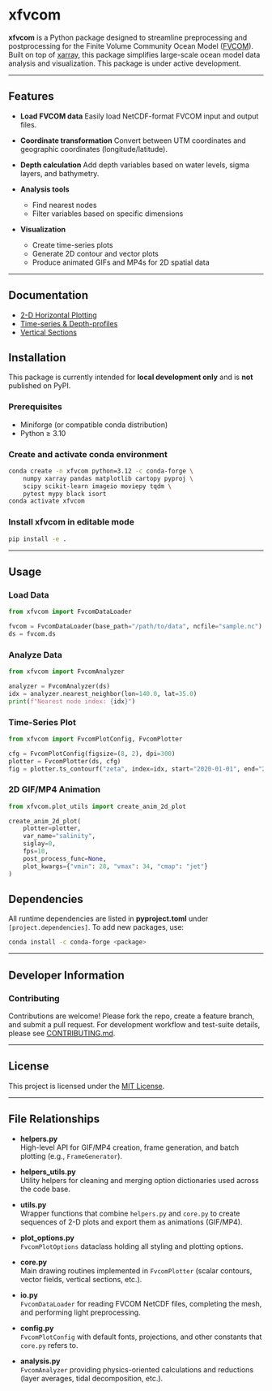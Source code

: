 # xfvcom

**xfvcom** is a Python package designed to streamline preprocessing and postprocessing for the Finite Volume Community Ocean Model ([FVCOM](https://github.com/FVCOM-GitHub/FVCOM)). Built on top of [xarray](https://docs.xarray.dev/en/stable/), this package simplifies large-scale ocean model data analysis and visualization. This package is under active development.

---

## Features

* **Load FVCOM data**
  Easily load NetCDF-format FVCOM input and output files.
* **Coordinate transformation**
  Convert between UTM coordinates and geographic coordinates (longitude/latitude).
* **Depth calculation**
  Add depth variables based on water levels, sigma layers, and bathymetry.
* **Analysis tools**

  * Find nearest nodes
  * Filter variables based on specific dimensions
* **Visualization**

  * Create time-series plots
  * Generate 2D contour and vector plots
  * Produce animated GIFs and MP4s for 2D spatial data

---

## Documentation

* [2-D Horizontal Plotting](docs/plot_2d.md)
* [Time-series & Depth-profiles](docs/plot_ts.md)
* [Vertical Sections](docs/plot_section.md)

## Installation

This package is currently intended for **local development only** and is **not** published on PyPI.

### Prerequisites

* Miniforge (or compatible conda distribution)
* Python ≥ 3.10

### Create and activate conda environment

```bash
conda create -n xfvcom python=3.12 -c conda-forge \
    numpy xarray pandas matplotlib cartopy pyproj \
    scipy scikit-learn imageio moviepy tqdm \
    pytest mypy black isort
conda activate xfvcom
```

### Install xfvcom in editable mode

```bash
pip install -e .
```

---

## Usage

### Load Data

```python
from xfvcom import FvcomDataLoader

fvcom = FvcomDataLoader(base_path="/path/to/data", ncfile="sample.nc")
ds = fvcom.ds
```

### Analyze Data

```python
from xfvcom import FvcomAnalyzer

analyzer = FvcomAnalyzer(ds)
idx = analyzer.nearest_neighbor(lon=140.0, lat=35.0)
print(f"Nearest node index: {idx}")
```

### Time-Series Plot

```python
from xfvcom import FvcomPlotConfig, FvcomPlotter

cfg = FvcomPlotConfig(figsize=(8, 2), dpi=300)
plotter = FvcomPlotter(ds, cfg)
fig = plotter.ts_contourf("zeta", index=idx, start="2020-01-01", end="2020-12-31")
```

### 2D GIF/MP4 Animation

```python
from xfvcom.plot_utils import create_anim_2d_plot

create_anim_2d_plot(
    plotter=plotter,
    var_name="salinity",
    siglay=0,
    fps=10,
    post_process_func=None,
    plot_kwargs={"vmin": 28, "vmax": 34, "cmap": "jet"}
)
```

## Dependencies

All runtime dependencies are listed in **pyproject.toml** under `[project.dependencies]`. To add new packages, use:

```bash
conda install -c conda-forge <package>
```

---

## Developer Information

### Contributing

Contributions are welcome! Please fork the repo, create a feature branch, and submit a pull request.
For development workflow and test-suite details, please see
[CONTRIBUTING.md](docs/CONTRIBUTING.md).

---

## License

This project is licensed under the [MIT License](LICENSE).

---

## File Relationships

* **helpers.py**  
  High-level API for GIF/MP4 creation, frame generation, and batch plotting
  (e.g., `FrameGenerator`).

* **helpers_utils.py**  
  Utility helpers for cleaning and merging option dictionaries used across
  the code base.

* **utils.py**  
  Wrapper functions that combine `helpers.py` and `core.py` to create
  sequences of 2-D plots and export them as animations (GIF/MP4).

* **plot_options.py**  
  `FvcomPlotOptions` dataclass holding all styling and plotting options.

* **core.py**  
  Main drawing routines implemented in `FvcomPlotter` (scalar contours,
  vector fields, vertical sections, etc.).

* **io.py**  
  `FvcomDataLoader` for reading FVCOM NetCDF files, completing the mesh, and
  performing light preprocessing.

* **config.py**  
  `FvcomPlotConfig` with default fonts, projections, and other constants that
  `core.py` refers to.

* **analysis.py**  
  `FvcomAnalyzer` providing physics-oriented calculations and reductions
  (layer averages, tidal decomposition, etc.).
